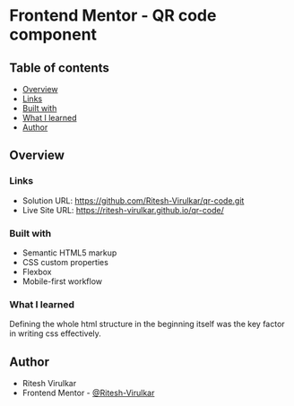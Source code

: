 # Frontend Mentor - QR code component

## Table of contents

- [Overview](#overview)
- [Links](#links)
- [Built with](#built-with)
- [What I learned](#what-i-learned)
- [Author](#author)

## Overview

### Links

- Solution URL: https://github.com/Ritesh-Virulkar/qr-code.git
- Live Site URL: https://ritesh-virulkar.github.io/qr-code/

### Built with

- Semantic HTML5 markup
- CSS custom properties
- Flexbox
- Mobile-first workflow

### What I learned

Defining the whole html structure in the beginning itself was the key factor in writing css effectively.

## Author

- Ritesh Virulkar
- Frontend Mentor - [@Ritesh-Virulkar](https://www.frontendmentor.io/profile/Ritesh-Virulkar)
